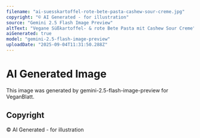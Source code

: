 ```yaml
---
filename: "ai-suesskartoffel-rote-bete-pasta-cashew-sour-creme.jpg"
copyright: "© AI Generated - for illustration"
source: "Gemini 2.5 Flash Image Preview"
altText: "Vegane Süßkartoffel- & rote Bete Pasta mit Cashew Sour Creme"
aiGenerated: true
model: "gemini-2.5-flash-image-preview"
uploadDate: "2025-09-04T11:31:50.288Z"
---
```


# AI Generated Image

This image was generated by gemini-2.5-flash-image-preview for VeganBlatt.

## Copyright
© AI Generated - for illustration
